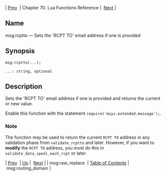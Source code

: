 | [Prev](lua.ref.msg_raw_replace)  | Chapter 70. Lua Functions Reference |  [Next](lua.ref.msg_routing_domain) |

<a name="lua.ref.msg_rcptto"></a>
## Name

msg:rcptto — Sets the 'RCPT TO' email address if one is provided

<a name="idp16937104"></a>
## Synopsis

`msg:rcptto(...);`

`...: string, optional`<a name="idp16940064"></a>
## Description

Sets the 'RCPT TO' email address if one is provided and returns the current or new value.

Enable this function with the statement `require('msys.extended.message');`.

### Note

The function may be used to return the current `RCPT TO` address in any validation phase from `validate_rcptto` and later. However, if you want to **modify** the `RCPT TO` address, you must do this in `validate_data_spool_each_rcpt` or later.

| [Prev](lua.ref.msg_raw_replace)  | [Up](lua.function.details) |  [Next](lua.ref.msg_routing_domain) |
| msg:raw_replace  | [Table of Contents](index) |  msg:routing_domain |

